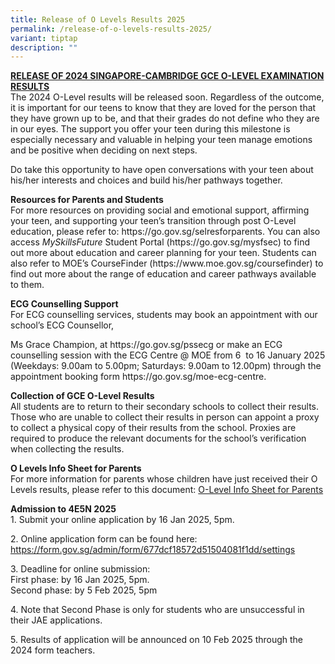 ```yaml
---
title: Release of O Levels Results 2025
permalink: /release-of-o-levels-results-2025/
variant: tiptap
description: ""
---
```

<p><strong><a href="/files/Announcement_on_School_Website___O_Level_Results_Release_2024.pdf" rel="noopener noreferrer nofollow" target="_blank">RELEASE OF 2024 SINGAPORE-CAMBRIDGE GCE O-LEVEL EXAMINATION RESULTS</a></strong>
<br>The 2024 O-Level results will be released soon. Regardless of the outcome,
it is important for our teens to know that they are loved for the person
that they have grown up to be, and that their grades do not define who
they are in our eyes. The support you offer your teen during this milestone
is especially necessary and valuable in helping your teen manage emotions
and be positive when deciding on next steps.</p>
<p>Do take this opportunity to have open conversations with your teen about
his/her interests and choices and build his/her pathways together.</p>
<p><strong>Resources for Parents and Students</strong>
<br>For more resources on providing social and emotional support, affirming
your teen, and supporting your teen’s transition through post O-Level education,
please refer to: <a rel="noopener noreferrer nofollow" target="_blank">https://go.gov.sg/selresforparents</a>.
You can also access <em>MySkillsFuture</em> Student Portal (<a rel="noopener noreferrer nofollow" target="_blank">https://go.gov.sg/mysfsec</a>) to find
out more about education and career planning for your teen. Students can
also refer to MOE’s CourseFinder (<a rel="noopener noreferrer nofollow" target="_blank">https://www.moe.gov.sg/coursefinder</a>)
to find out more about the range of education and career pathways available
to them.</p>
<p><strong>ECG Counselling Support</strong>
<br>For <a rel="noopener noreferrer nofollow" target="_blank">ECG counselling services</a>,
students may book an appointment with our school’s ECG Counsellor,</p>
<p>Ms Grace Champion, at <a rel="noopener noreferrer nofollow" target="_blank">https://go.gov.sg/pssecg</a> or
make an ECG counselling session with the ECG Centre @ MOE from 6&nbsp;
to 16&nbsp;January 2025 (Weekdays: 9.00am to 5.00pm; Saturdays: 9.00am
to 12.00pm) through the appointment booking form <a rel="noopener noreferrer nofollow" target="_blank">https://go.gov.sg/moe-ecg-centre</a>.</p>
<p><strong>Collection of GCE O-Level Results</strong>
<br>All students are to return to their secondary schools to collect their
results. Those who are unable to collect their results in person can appoint
a proxy to collect a physical copy of their results from the school. Proxies
are required to produce the relevant documents for the school’s verification
when collecting the results.</p>
<p><strong>O Levels Info Sheet for Parents</strong>
<br>For more information for parents whose children have just received their
O Levels results, please refer to this document: <a href="/files/2024_O_Level_Infosheet_for_Parents.pdf" rel="noopener nofollow" target="_blank">O-Level Info Sheet for Parents</a>
</p>
<p></p>
<p><strong>Admission to 4E5N 2025</strong>
<br>1. Submit your online application by 16 Jan 2025, 5pm.</p>
<p>2. Online application form can be found here:
<br><a href="https://form.gov.sg/admin/form/677dcf18572d51504081f1dd/settings" rel="noopener noreferrer nofollow" target="_blank">https://form.gov.sg/admin/form/677dcf18572d51504081f1dd/settings</a>
</p>
<p>3. Deadline for online submission:
<br>First phase: by 16 Jan 2025, 5pm.
<br>Second phase: by 5 Feb 2025, 5pm</p>
<p>4. Note that Second Phase is only for students who are unsuccessful in
their JAE applications.</p>
<p>5. Results of application will be announced on 10 Feb 2025 through the
2024 form teachers.</p>
<p></p>